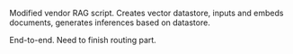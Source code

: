 Modified vendor RAG script.  Creates vector datastore, inputs and embeds documents, generates inferences based on datastore.

End-to-end.  Need to finish routing part.
